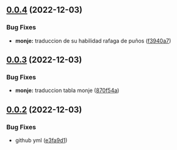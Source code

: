 ## [0.0.4](https://github.com/allnnde/pf2e-esp-translation/compare/v0.0.3...v0.0.4) (2022-12-03)


### Bug Fixes

* **monje:** traduccion de su habilidad rafaga de puños ([f3940a7](https://github.com/allnnde/pf2e-esp-translation/commit/f3940a787711b8e38984ef9f7db37b5b11adf267))



## [0.0.3](https://github.com/allnnde/pf2e-esp-translation/compare/v0.0.2...v0.0.3) (2022-12-03)


### Bug Fixes

* **monje:** traduccion tabla monje ([870f54a](https://github.com/allnnde/pf2e-esp-translation/commit/870f54af9a45cac91d9fcfc5507878e4c4e216a6))



## [0.0.2](https://github.com/allnnde/pf2e-esp-translation/compare/e3fa9d10e37d84a70d4e0f993b99b57c6bc6659d...v0.0.2) (2022-12-03)


### Bug Fixes

* github yml ([e3fa9d1](https://github.com/allnnde/pf2e-esp-translation/commit/e3fa9d10e37d84a70d4e0f993b99b57c6bc6659d))



